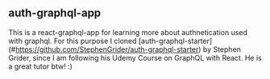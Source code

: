 ## auth-graphql-app

This is a react-graphql-app for learning more about authnetication used with graphql. For this purpose I cloned [auth-graphql-starter] (#https://github.com/StephenGrider/auth-graphql-starter)
by Stephen Grider, since I am following his Udemy Course on GraphQL with React. He is a great tutor btw! :)

